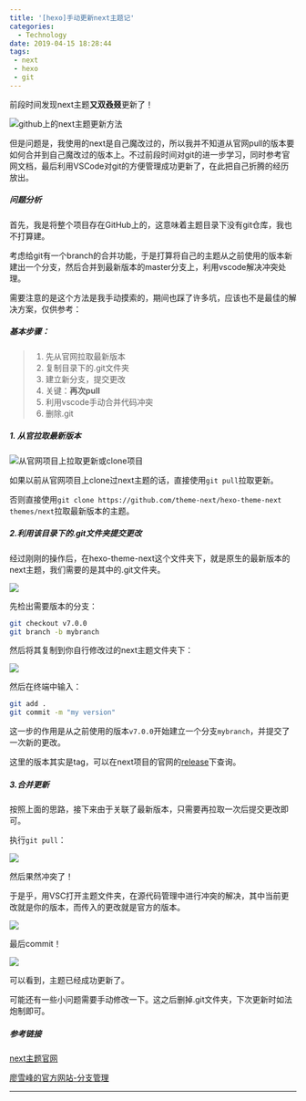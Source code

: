 ```yaml
---
title: '[hexo]手动更新next主题记'
categories:
  - Technology
date: 2019-04-15 18:28:44
tags:
 - next
 - hexo
 - git
---
```




前段时间发现next主题**又双叒叕**更新了！

![github上的next主题更新方法](https://i.loli.net/2019/04/16/5cb5539e7da41.png)

但是问题是，我使用的next是自己魔改过的，所以我并不知道从官网pull的版本要如何合并到自己魔改过的版本上。不过前段时间对git的进一步学习，同时参考官网文档，最后利用VSCode对git的方便管理成功更新了，在此把自己折腾的经历放出。

<!--more-->

##### 问题分析

首先，我是将整个项目存在GitHub上的，这意味着主题目录下没有git仓库，我也不打算建。

考虑给git有一个branch的合并功能，于是打算将自己的主题从之前使用的版本新建出一个分支，然后合并到最新版本的master分支上，利用vscode解决冲突处理。

需要注意的是这个方法是我手动摸索的，期间也踩了许多坑，应该也不是最佳的解决方案，仅供参考：



##### 基本步骤：

>1. 先从官网拉取最新版本
>2. 复制目录下的.git文件夹
>3. 建立新分支，提交更改
>4. 关键：**再次pull**
>5. 利用vscode手动合并代码冲突
>6. 删除.git



##### 1. 从官拉取最新版本

![从官网项目上拉取更新或clone项目](https://i.loli.net/2019/04/16/5cb554fde71a6.png)

如果以前从官网项目上clone过next主题的话，直接使用`git pull`拉取更新。

否则直接使用`git clone https://github.com/theme-next/hexo-theme-next themes/next`拉取最新版本的主题。



##### 2.利用该目录下的.git文件夹提交更改

经过刚刚的操作后，在hexo-theme-next这个文件夹下，就是原生的最新版本的next主题，我们需要的是其中的.git文件夹。

![](https://i.loli.net/2019/04/16/5cb55663a3343.png)

先检出需要版本的分支：

```bash
git checkout v7.0.0
git branch -b mybranch
```

然后将其复制到你自行修改过的next主题文件夹下：

![](https://i.loli.net/2019/04/16/5cb556c94a80d.png)

然后在终端中输入：

```bash
git add .
git commit -m "my version"
```

这一步的作用是从之前使用的版本`v7.0.0`开始建立一个分支`mybranch`，并提交了一次新的更改。

这里的版本其实是tag，可以在next项目的官网的[release](https://github.com/theme-next/hexo-theme-next/releases/latest)下查询。



##### 3.合并更新

按照上面的思路，接下来由于关联了最新版本，只需要再拉取一次后提交更改即可。

执行`git pull`：

![](https://i.loli.net/2019/04/17/5cb6abd9f3485.png)

然后果然冲突了！

于是乎，用VSC打开主题文件夹，在源代码管理中进行冲突的解决，其中当前更改就是你的版本，而传入的更改就是官方的版本。

![](https://i.loli.net/2019/04/17/5cb6abf953c9a.png)

最后commit！

![](https://i.loli.net/2019/04/17/5cb6fd5a949aa.png)

可以看到，主题已经成功更新了。

可能还有一些小问题需要手动修改一下。这之后删掉.git文件夹，下次更新时如法炮制即可。



##### 参考链接

<p><a href="https://github.com/theme-next/hexo-theme-next" target="_blank" rel="noopener">next主题官网</a></p>

<p><a href="https://www.liaoxuefeng.com/wiki/0013739516305929606dd18361248578c67b8067c8c017b000/0013743862006503a1c5bf5a783434581661a3cc2084efa000" target="_blank" rel="noopener">廖雪峰的官方网站-分支管理</a></p>

---



